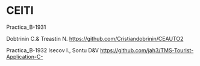 # CEITI
Practica_B-1931

Dobtrinin C.& Treastin N.
https://github.com/Cristiandobrinin/CEAUTO2

Practica_B-1932
Isecov I., Sontu D&V
https://github.com/jah3/TMS-Tourist-Application-C-
